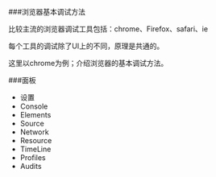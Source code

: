 
###浏览器基本调试方法

比较主流的浏览器调试工具包括：chrome、Firefox、safari、ie

每个工具的调试除了UI上的不同，原理是共通的。

这里以chrome为例；介绍浏览器的基本调试方法。


###面板

* 设置
* Console
* Elements
* Source
* Network
* Resource
* TimeLine
* Profiles
* Audits
